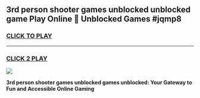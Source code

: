 
## 3rd person shooter games unblocked unblocked game Play Online 👋 Unblocked Games #jqmp8
<h3>
<a href="https://premium.freeplayer.one?title=3rd_person_shooter_games_unblocked&ref=21F">CLICK TO PLAY</a></h3>
<hr>

<h3>
<a href="https://premium.freeplayer.one?title=3rd_person_shooter_games_unblocked&ref=21F">CLICK 2 PLAY</a>
  
</h3>

<a href="https://premium.freeplayer.one?title=3rd_person_shooter_games_unblocked&ref=21F/"><img src="https://clearcache.store/games.png"></a>


**3rd person shooter games unblocked games unblocked: Your Gateway to Fun and Accessible Online Gaming**
